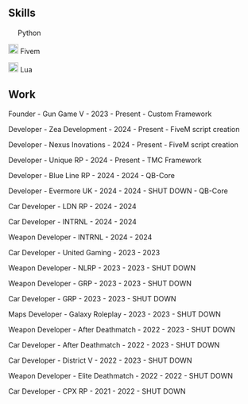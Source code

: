 ## Skills

<img width="15" src="https://external-content.duckduckgo.com/iu/?u=https%3A%2F%2Flogos-download.com%2Fwp-content%2Fuploads%2F2016%2F10%2FPython_logo_icon.png&f=1&nofb=1" /> Python

<img width="20" src="https://img.icons8.com/color/512/fivem.png" /> Fivem

<img width="20" src="https://upload.wikimedia.org/wikipedia/commons/c/cf/Lua-Logo.svg" /> Lua

## Work

Founder - Gun Game V - 2023 - Present - Custom Framework

Developer - Zea Development - 2024 - Present - FiveM script creation

Developer - Nexus Inovations - 2024 - Present - FiveM script creation

Developer - Unique RP - 2024 - Present - TMC Framework

Developer - Blue Line RP - 2024 - 2024 - QB-Core

Developer - Evermore UK - 2024 - 2024 - SHUT DOWN - QB-Core

Car Developer - LDN RP - 2024 - 2024

Car Developer - INTRNL - 2024 - 2024

Weapon Developer - INTRNL - 2024 - 2024

Car Developer - United Gaming - 2023 - 2023

Weapon Developer - NLRP - 2023 - 2023 - SHUT DOWN

Weapon Developer - GRP - 2023 - 2023 - SHUT DOWN

Car Developer - GRP - 2023 - 2023 - SHUT DOWN

Maps Developer - Galaxy Roleplay - 2023 - 2023 - SHUT DOWN

Weapon Developer - After Deathmatch - 2022 - 2023 - SHUT DOWN

Car Developer - After Deathmatch - 2022 - 2023 - SHUT DOWN

Car Developer - District V - 2022 - 2023 - SHUT DOWN

Weapon Developer - Elite Deathmatch - 2022 - 2022 - SHUT DOWN

Car Developer - CPX RP - 2021 - 2022 - SHUT DOWN
